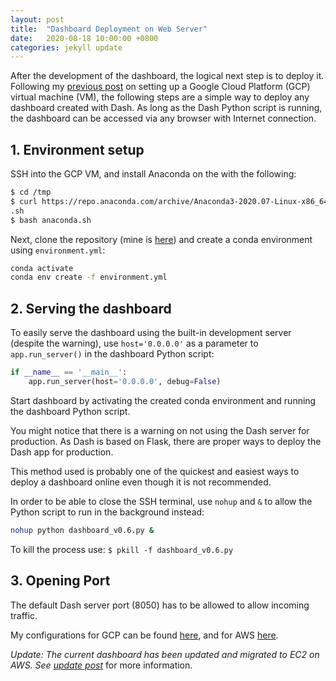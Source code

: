 ```yaml
---
layout: post
title:  "Dashboard Deployment on Web Server"
date:   2020-08-18 10:00:00 +0800
categories: jekyll update
---
```

After the development of the dashboard, the logical next step is to deploy it. Following my [previous post](https://zyf0717.github.io/jekyll/update/2020/08/17/apache-web-server-gcp.html) on setting up a Google Cloud Platform (GCP) virtual machine (VM), the following steps are a simple way to deploy any dashboard created with Dash. As long as the Dash Python script is running, the dashboard can be accessed via any browser with Internet connection.

## 1. Environment setup

SSH into the GCP VM, and install Anaconda on the with the following:

```bash
$ cd /tmp
$ curl https://repo.anaconda.com/archive/Anaconda3-2020.07-Linux-x86_64.sh --output anaconda
.sh
$ bash anaconda.sh
```

Next, clone the repository (mine is [here](https://github.com/zyf0717/whatsapp-chats-analysis)) and create a conda environment using `environment.yml`:

```bash
conda activate
conda env create -f environment.yml
```

## 2. Serving the dashboard

To easily serve the dashboard using the built-in development server (despite the warning), use `host='0.0.0.0'` as a parameter to `app.run_server()` in the dashboard Python script:

```python
if __name__ == '__main__':
    app.run_server(host='0.0.0.0', debug=False)
```

Start dashboard by activating the created conda environment and running the dashboard Python script.

You might notice that there is a warning on not using the Dash server for production. As Dash is based on Flask, there are proper ways to deploy the Dash app for production.

This method used is probably one of the quickest and easiest ways to deploy a dashboard online even though it is not recommended.

In order to be able to close the SSH terminal, use `nohup` and `&` to allow the Python script to run in the background instead:

```bash
nohup python dashboard_v0.6.py &
```

To kill the process use: `$ pkill -f dashboard_v0.6.py`

## 3. Opening Port

The default Dash server port (8050) has to be allowed to allow incoming traffic.

My configurations for GCP can be found [here](https://zyf0717.github.io/assets/images/gcp-dash-port-settings.png), and for AWS [here](https://zyf0717.github.io/assets/images/aws-dash-port-settings.png).

*Update: The current dashboard has been updated and migrated to EC2 on AWS. See [update post](https://zyf0717.github.io/jekyll/update/2024/05/07/dashboard-deployment-aws.html)* for more information.
